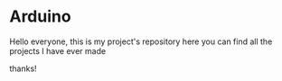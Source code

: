# Arduino
Hello everyone, this is my project's repository here you can find all the projects I have ever made

thanks!
